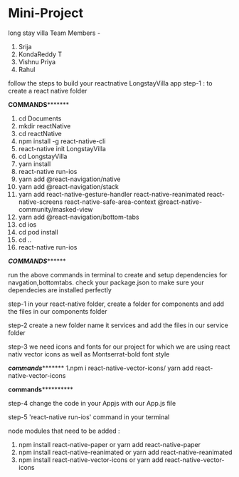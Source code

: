 # Mini-Project
long stay villa
Team Members - 
1. Srija
2. KondaReddy T
3. Vishnu Priya
4. Rahul


follow the steps to build your reactnative LongstayVilla app
step-1 : to create a react native folder 



**********COMMANDS*****************
1. cd Documents
2. mkdir reactNative
3. cd reactNative
4. npm install -g react-native-cli
5. react-native init LongstayVilla
6. cd LongstayVilla
7. yarn install
8. react-native run-ios
9. yarn add @react-navigation/native
10. yarn add @react-navigation/stack
11. yarn add react-native-gesture-handler react-native-reanimated react-native-screens react-native-safe-area-context @react-native-community/masked-view
12. yarn add @react-navigation/bottom-tabs
13. cd ios
14. cd pod install
15. cd ..
16. react-native run-ios


***********COMMANDS*****************



run the above commands in terminal to create and setup dependencies for navgation,bottomtabs.
check your package.json to make sure your dependecies are installed perfectly


step-1
in your react-native folder, create a folder for components and add the files in our components folder 

step-2
create a new folder name it services and add the files in our service folder

step-3 
we need icons and fonts for our project for which we are using react nativ vector icons as well as Montserrat-bold font style

*****************commands************************
1.npm i react-native-vector-icons/ yarn add react-native-vector-icons


****************commands**************************

step-4
change the code in your Appjs with our App.js file 

step-5
'react-native run-ios' command in your terminal

node modules that need to be added :

1. npm install react-native-paper or yarn add react-native-paper
2. npm install react-native-reanimated or yarn add react-native-reanimated 
3. npm install react-native-vector-icons or yarn add react-native-vector-icons
